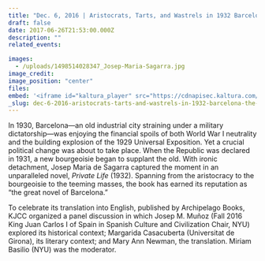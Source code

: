 ```yaml
---
title: "Dec. 6, 2016 | Aristocrats, Tarts, and Wastrels in 1932 Barcelona: The Private Lives of Josep Maria de Sagarra"
draft: false
date: 2017-06-26T21:53:00.000Z
description: ""
related_events:

images:
  - /uploads/1498514028347_Josep-Maria-Sagarra.jpg
image_credit:
image_position: "center"
files:
embed: '<iframe id="kaltura_player" src="https://cdnapisec.kaltura.com/p/1674401/sp/167440100/embedIframeJs/uiconf_id/23435151/partner_id/1674401?iframeembed=true&amp;playerId=kaltura_player&amp;entry_id=1_hig3oij3&amp;flashvars[akamaiHD.loadingPolicy]=preInitialize&amp;flashvars[akamaiHD.asyncInit]=true&amp;flashvars[twoPhaseManifest]=true&amp;flashvars[streamerType]=hdnetworkmanifest&amp;flashvars[localizationCode]=en&amp;flashvars[leadWithHTML5]=true&amp;flashvars[sideBarContainer.plugin]=true&amp;flashvars[sideBarContainer.position]=left&amp;flashvars[sideBarContainer.clickToClose]=true&amp;flashvars[chapters.plugin]=true&amp;flashvars[chapters.layout]=vertical&amp;flashvars[chapters.thumbnailRotator]=false&amp;flashvars[streamSelector.plugin]=true&amp;flashvars[EmbedPlayer.SpinnerTarget]=videoHolder&amp;flashvars[dualScreen.plugin]=true&amp;flashvars[LeadWithHLSOnFlash]=true&amp;&amp;wid=1_hi1kmmsu" width="400" height="300" allowfullscreen="" webkitallowfullscreen="" mozallowfullscreen="" frameborder="0" title="Kaltura Player"></iframe>'
_slug: dec-6-2016-aristocrats-tarts-and-wastrels-in-1932-barcelona-the-private-lives-of-josep-maria-de-sagarra
---
```


In 1930, Barcelona—an old industrial city straining under a military dictatorship—was enjoying the financial spoils of both World War I neutrality and the building explosion of the 1929 Universal Exposition. Yet a crucial political change was about to take place. When the Republic was declared in 1931, a new bourgeoisie began to supplant the old. With ironic detachment, Josep Maria de Sagarra captured the moment in an unparalleled novel, _Private Life_ (1932). Spanning from the aristocracy to the bourgeoisie to the teeming masses, the book has earned its reputation as “the great novel of Barcelona.”

To celebrate its translation into English, published by Archipelago Books, KJCC organized a panel discussion in which Josep M. Muñoz (Fall 2016 King Juan Carlos I of Spain in Spanish Culture and Civilization Chair, NYU) explored its historical context; Margarida Casacuberta (Universitat de Girona), its literary context; and Mary Ann Newman, the translation. Miriam Basilio (NYU) was the moderator.

